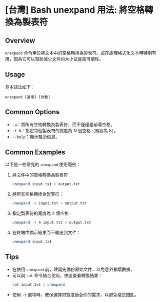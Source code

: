 # [台灣] Bash unexpand 用法: 將空格轉換為製表符

## Overview
`unexpand` 命令用於將文本中的空格轉換為製表符。這在處理格式化文本時特別有用，因為它可以幫助減少文件的大小並提高可讀性。

## Usage
基本語法如下：
```
unexpand [選項] [參數]
```

## Common Options
- `-a`：將所有空格轉換為製表符，而不僅僅是前導空格。
- `-t N`：指定每個製表符的寬度為 N 個空格（預設為 8）。
- `--help`：顯示幫助信息。

## Common Examples
以下是一些常見的 `unexpand` 使用範例：

1. 將文件中的空格轉換為製表符：
   ```bash
   unexpand input.txt > output.txt
   ```

2. 將所有空格轉換為製表符：
   ```bash
   unexpand -a input.txt > output.txt
   ```

3. 指定製表符的寬度為 4 個空格：
   ```bash
   unexpand -t 4 input.txt > output.txt
   ```

4. 在終端中顯示結果而不輸出到文件：
   ```bash
   unexpand input.txt
   ```

## Tips
- 在使用 `unexpand` 前，建議先備份原始文件，以免意外損壞數據。
- 可以與 `cat` 命令結合使用，快速查看轉換結果：
  ```bash
  cat input.txt | unexpand
  ```
- 使用 `-t` 選項時，確保選擇的寬度適合你的需求，以避免格式錯亂。